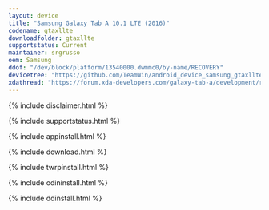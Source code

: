 ```yaml
---
layout: device
title: "Samsung Galaxy Tab A 10.1 LTE (2016)"
codename: gtaxllte
downloadfolder: gtaxllte
supportstatus: Current
maintainer: srgrusso
oem: Samsung
ddof: "/dev/block/platform/13540000.dwmmc0/by-name/RECOVERY"
devicetree: "https://github.com/TeamWin/android_device_samsung_gtaxllte"
xdathread: "https://forum.xda-developers.com/galaxy-tab-a/development/recovery-t3995181"
---
```


{% include disclaimer.html %}

{% include supportstatus.html %}

{% include appinstall.html %}

{% include download.html %}

{% include twrpinstall.html %}

{% include odininstall.html %}

{% include ddinstall.html %}
